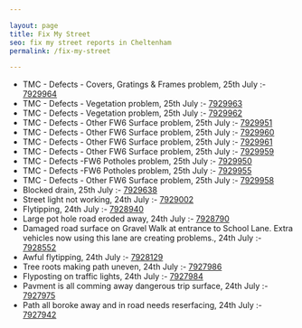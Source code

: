 ```yaml
---

layout: page
title: Fix My Street
seo: fix my street reports in Cheltenham
permalink: /fix-my-street

---
```


<!-- fix_marker starts -->

- TMC - Defects - Covers, Gratings & Frames problem, 25th July :- [7929964](https://www.fixmystreet.com/report/7929964)
- TMC - Defects - Vegetation problem, 25th July :- [7929963](https://www.fixmystreet.com/report/7929963)
- TMC - Defects - Vegetation problem, 25th July :- [7929962](https://www.fixmystreet.com/report/7929962)
- TMC - Defects - Other FW6  Surface problem, 25th July :- [7929951](https://www.fixmystreet.com/report/7929951)
- TMC - Defects - Other FW6  Surface problem, 25th July :- [7929960](https://www.fixmystreet.com/report/7929960)
- TMC - Defects - Other FW6  Surface problem, 25th July :- [7929961](https://www.fixmystreet.com/report/7929961)
- TMC - Defects - Other FW6  Surface problem, 25th July :- [7929959](https://www.fixmystreet.com/report/7929959)
- TMC - Defects -FW6 Potholes problem, 25th July :- [7929950](https://www.fixmystreet.com/report/7929950)
- TMC - Defects -FW6 Potholes problem, 25th July :- [7929955](https://www.fixmystreet.com/report/7929955)
- TMC - Defects - Other FW6  Surface problem, 25th July :- [7929958](https://www.fixmystreet.com/report/7929958)
- Blocked drain, 25th July :- [7929638](https://www.fixmystreet.com/report/7929638)
- Street light not working, 24th July :- [7929002](https://www.fixmystreet.com/report/7929002)
- Flytipping, 24th July :- [7928940](https://www.fixmystreet.com/report/7928940)
- Large pot hole road eroded away, 24th July :- [7928790](https://www.fixmystreet.com/report/7928790)
- Damaged road surface on Gravel Walk at entrance to School Lane. Extra vehicles now using this lane are creating problems., 24th July :- [7928552](https://www.fixmystreet.com/report/7928552)
- Awful flytipping, 24th July :- [7928129](https://www.fixmystreet.com/report/7928129)
- Tree roots making path uneven, 24th July :- [7927986](https://www.fixmystreet.com/report/7927986)
- Flyposting on traffic lights, 24th July :- [7927984](https://www.fixmystreet.com/report/7927984)
- Pavment is all comming away dangerous trip surface, 24th July :- [7927975](https://www.fixmystreet.com/report/7927975)
- Path all boroke away and in road needs reserfacing, 24th July :- [7927942](https://www.fixmystreet.com/report/7927942)

<!-- fix_marker ends -->